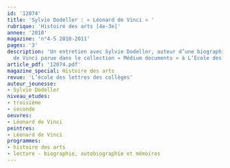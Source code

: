 ```yaml
---
id: '12074'
title: 'Sylvie Dodeller : « Léonard de Vinci » '
rubrique: 'Histoire des arts [4e-3e]'
annee: '2010'
magazine: 'n°4-5 2010-2011'
pages: '3'
description: 'Un entretien avec Sylvie Dodeller, auteur d’une biographie de Léonard
  de Vinci parue dans le collection « Médium documents » à L’École des loisirs.'
article_pdf: '12074.pdf'
magazine_special: Histoire des arts
revue: 'L’école des lettres des collèges'
auteur_jeunesse:
- Sylvie Dodeller
niveau_etudes:
- troisième
- seconde
oeuvres:
- Léonard de Vinci
peintres:
- Léonard de Vinci
programmes:
- histoire des arts
- lecture - biographie, autobiographie et mémoires
---
```

